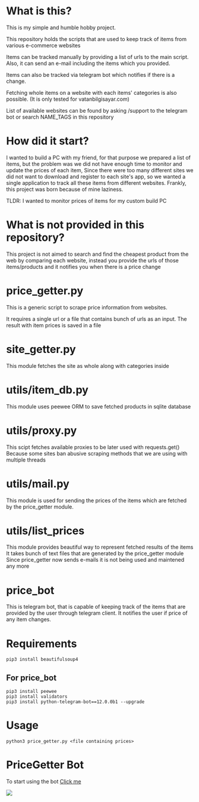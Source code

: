 
# What is this?
This is my simple and humble hobby project.

This repository holds the scripts that are used to keep track of items 
from various e-commerce websites 

Items can be tracked manually by providing a list of urls to the main script. Also, it can send an e-mail including the items which you provided.

Items can also be tracked via telegram bot which notifies if there is a change.

Fetching whole items on a website with each items' categories is also possible. (It is only tested for vatanbilgisayar.com)

List of available websites can be found by asking /support to the telegram bot or
search NAME_TAGS in this repository

# How did it start?
I wanted to build a PC with my friend, for that purpose we prepared a list of items, 
but the problem was we did not have enough time to monitor and update the prices of each item, 
Since there were too many different sites we did not want to download and register 
to each site's app, so we wanted a single application to track all these items from 
different websites. Frankly, this project was born because of mine laziness.

TLDR: I wanted to monitor prices of items for my custom build PC

# What is not provided in this repository?

This project is not aimed to search and find the cheapest product from the web by comparing each website, instead you provide the urls of those items/products and it notifies you when there is a price change

# price_getter.py
This is a generic script to scrape price information from websites.

It requires a single url or a file that contains bunch of urls as an input.
The result with item prices is saved in a file

# site_getter.py
This module fetches the site as whole along with categories inside

# utils/item_db.py
This module uses peewee ORM to save fetched products in sqlite database

# utils/proxy.py
This scipt fetches available proxies to be later used with requests.get()
Because some sites ban abusive scraping methods that we are using with multiple threads

# utils/mail.py
This module is used for sending the prices of the items which are
fetched by the price_getter module.

# utils/list_prices
This module provides beautiful way to represent fetched results of the items
It takes bunch of text files that are generated by the price_getter module
Since price_getter now sends e-mails it is not being used and maintened any more

# price_bot
This is telegram bot, that is capable of keeping track of the items that
are provided by the user through telegram client. It notifies the user if
price of any item changes.

# Requirements
    pip3 install beautifulsoup4

## For price_bot
    pip3 install peewee
    pip3 install validators
    pip3 install python-telegram-bot==12.0.0b1 --upgrade

# Usage 
    python3 price_getter.py <file containing prices>

# PriceGetter Bot
To start using the bot [Click me](https://t.me/PriceGetter_bot)


![](https://media.giphy.com/media/LOnrqpjMZraIn14M0u/giphy.gif)

